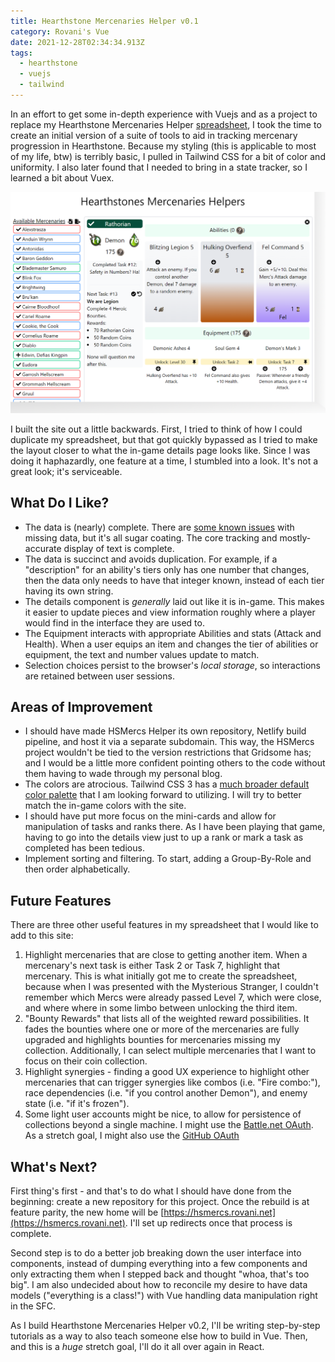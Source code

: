 ```yaml
---
title: Hearthstone Mercenaries Helper v0.1
category: Rovani's Vue
date: 2021-12-28T02:34:34.913Z
tags:
  - hearthstone
  - vuejs
  - tailwind
---
```

In an effort to get some in-depth experience with Vuejs and as a project to replace my Hearthstone Mercenaries Helper [spreadsheet](https://docs.google.com/spreadsheets/d/19FBZWszfu286zdRNZ43JvUD2bUvxLfrYTLmO1qSJmEM/edit?usp=sharing), I took the time to create an initial version of a suite of tools to aid in tracking mercenary progression in Hearthstone. Because my styling (this is applicable to most of my life, btw) is terribly basic, I pulled in Tailwind CSS for a bit of color and uniformity. I also later found that I needed to bring in a state tracker, so I learned a bit about Vuex.

![Rathorian's details card in HSMercs Helper v0.1](hsmercs-v01.png)

I built the site out a little backwards. First, I tried to think of how I could duplicate my spreadsheet, but that got quickly bypassed as I tried to make the layout closer to what the in-game details page looks like. Since I was doing it haphazardly, one feature at a time, I stumbled into a look. It's not a great look; it's serviceable.

## What Do I Like?

- The data is (nearly) complete. There are [some known issues](https://github.com/drovani/rovaninet/labels/good%20first%20issue) with missing data, but it's all sugar coating. The core tracking and mostly-accurate display of text is complete.
- The data is succinct and avoids duplication. For example, if a "description" for an ability's tiers only has one number that changes, then the data only needs to have that integer known, instead of each tier having its own string.
- The details component is _generally_ laid out like it is in-game. This makes it easier to update pieces and view information roughly where a player would find in the interface they are used to.
- The Equipment interacts with appropriate Abilities and stats (Attack and Health). When a user equips an item and changes the tier of abilities or equipment, the text and number values update to match.
- Selection choices persist to the browser's _local storage_, so interactions are retained between user sessions.

## Areas of Improvement

- I should have made HSMercs Helper its own repository, Netlify build pipeline, and host it via a separate subdomain. This way, the HSMercs project wouldn't be tied to the version restrictions that Gridsome has; and I would be a little more confident pointing others to the code without them having to wade through my personal blog.
- The colors are atrocious. Tailwind CSS 3 has a [much broader default color palette](https://tailwindcss.com/docs/customizing-colors) that I am looking forward to utilizing. I will try to better match the in-game colors with the site.
- I should have put more focus on the mini-cards and allow for manipulation of tasks and ranks there. As I have been playing that game, having to go into the details view just to up a rank or mark a task as completed has been tedious.
- Implement sorting and filtering. To start, adding a Group-By-Role and then order alphabetically.

## Future Features

There are three other useful features in my spreadsheet that I would like to add to this site:

1. Highlight mercenaries that are close to getting another item. When a mercenary's next task is either Task 2 or Task 7, highlight that mercenary. This is what initially got me to create the spreadsheet, because when I was presented with the Mysterious Stranger, I couldn't remember which Mercs were already passed Level 7, which were close, and where where in some limbo between unlocking the third item.
1. "Bounty Rewards" that lists all of the weighted reward possibilities. It fades the bounties where one or more of the mercenaries are fully upgraded and highlights bounties for mercenaries missing my collection. Additionally, I can select multiple mercenaries that I want to focus on their coin collection.
1. Highlight synergies - finding a good UX experience to highlight other mercenaries that can trigger synergies like combos (i.e. "Fire combo:"), race dependencies (i.e. "if you control another Demon"), and enemy state (i.e. "if it's frozen").
1. Some light user accounts might be nice, to allow for persistence of collections beyond a single machine. I might use the [Battle.net OAuth](https://develop.battle.net/documentation/guides/using-oauth). As a stretch goal, I might also use the [GitHub OAuth](https://docs.github.com/en/developers/apps/building-oauth-apps/authorizing-oauth-apps)

## What's Next?

First thing's first - and that's to do what I should have done from the beginning: create a new repository for this project. Once the rebuild is at feature parity, the new home will be [https://hsmercs.rovani.net](https://hsmercs.rovani.net). I'll set up redirects once that process is complete.

Second step is to do a better job breaking down the user interface into components, instead of dumping everything into a few components and only extracting them when I stepped back and thought "whoa, that's too big". I am also undecided about how to reconcile my desire to have data models ("everything is a class!") with Vue handling data manipulation right in the SFC.

As I build Hearthstone Mercenaries Helper v0.2, I'll be writing step-by-step tutorials as a way to also teach someone else how to build in Vue. Then, and this is a _huge_ stretch goal, I'll do it all over again in React.